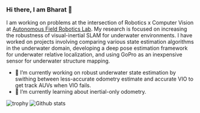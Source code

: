 ### Hi there, I am Bharat 👋
I am working on problems at the intersection of Robotics x Computer Vision at [Autonomous Field Robotics Lab](https://afrl.cse.sc.edu/afrl/home/). My research is focused on increasing the robustness of visual-inertial SLAM for underwater environments. I have worked on projects involving comparing various state estimation algorithms in the underwater domain, developing a deep pose estimation framework for underwater relative localization, and using GoPro as an inexpensive sensor for underwater structure mapping. 
- 🔭 I’m currently working on robust underwater state estimation by swithing between less-accurate odometry estimate and accurate VIO to get track AUVs when VIO fails.
- 🌱 I’m currently learning about inertial-only odometry.

![trophy](https://github-profile-trophy.vercel.app/?username=joshi-bharat&column=8&margin-w=2)
![Github stats](https://github-readme-stats.vercel.app/api?username=joshi-bharat&show_icons=true&theme=gotham)
<!--
**joshi-bharat/joshi-bharat** is a ✨ _special_ ✨ repository because its `README.md` (this file) appears on your GitHub profile.

Here are some ideas to get you started:

- 🔭 I’m currently working on ...
- 🌱 I’m currently learning ...
- 👯 I’m looking to collaborate on ...
- 🤔 I’m looking for help with ...
- 💬 Ask me about ...
- 📫 How to reach me: ...
- 😄 Pronouns: ...
- ⚡ Fun fact: ...
-->
